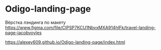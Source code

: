 # Odigo-landing-page

Вёрстка лэндинга по макету https://www.figma.com/file/ClPSP7KCU1NbvxMXA914hlFk/travel-landing-page-jacobvoyles

https://alexey609.github.io/Odigo-landing-page/index.html
